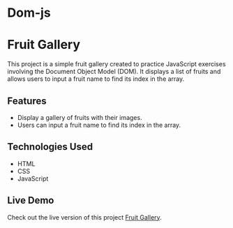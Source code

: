 # Dom-js

# Fruit Gallery

This project is a simple fruit gallery created to practice JavaScript exercises involving the Document Object Model (DOM). It displays a list of fruits and allows users to input a fruit name to find its index in the array.

## Features

- Display a gallery of fruits with their images.
- Users can input a fruit name to find its index in the array.

## Technologies Used

- HTML
- CSS
- JavaScript

## Live Demo

Check out the live version of this project [Fruit Gallery]().

